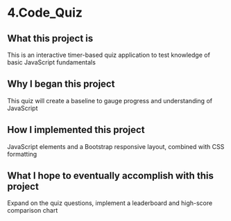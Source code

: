 # 4.Code_Quiz

## What this project is
This is an interactive timer-based quiz application to test knowledge of basic JavaScript fundamentals

## Why I began this project
This quiz will create a baseline to gauge progress and understanding of JavaScript

## How I implemented this project
JavaScript elements and a Bootstrap responsive layout, combined with CSS formatting

## What I hope to eventually accomplish with this project
Expand on the quiz questions, implement a leaderboard and high-score comparison chart
